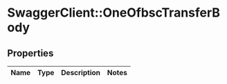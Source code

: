 # SwaggerClient::OneOfbscTransferBody

## Properties
Name | Type | Description | Notes
------------ | ------------- | ------------- | -------------

